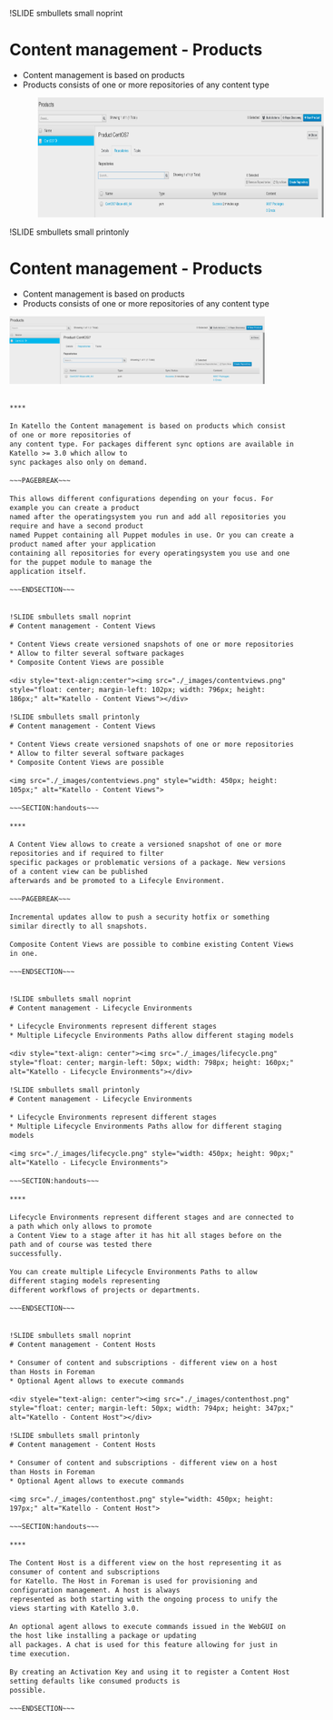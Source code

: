 !SLIDE smbullets small noprint
# Content management - Products

* Content management is based on products
* Products consists of one or more repositories of any content type

<div style="text-align: center"><img src="./_images/products.png" style="float: center; margin-left: 50px; width: 798px; height: 211px;" alt="Katello - Products"></div>

!SLIDE smbullets small printonly
# Content management - Products

* Content management is based on products
* Products consists of one or more repositories of any content type

<div style:"text-align: center"><img src="./_images/products.png" style="width: 450px; height: 119px" alt="Katello - Products"></div>

~~~SECTION:handouts~~~

****

In Katello the Content management is based on products which consist of one or more repositories of
any content type. For packages different sync options are available in Katello >= 3.0 which allow to
sync packages also only on demand.

~~~PAGEBREAK~~~

This allows different configurations depending on your focus. For example you can create a product
named after the operatingsystem you run and add all repositories you require and have a second product
named Puppet containing all Puppet modules in use. Or you can create a product named after your application
containing all repositories for every operatingsystem you use and one for the puppet module to manage the
application itself.

~~~ENDSECTION~~~


!SLIDE smbullets small noprint
# Content management - Content Views

* Content Views create versioned snapshots of one or more repositories
* Allow to filter several software packages
* Composite Content Views are possible

<div style="text-align:center"><img src="./_images/contentviews.png" style="float: center; margin-left: 102px; width: 796px; height: 186px;" alt="Katello - Content Views"></div>

!SLIDE smbullets small printonly
# Content management - Content Views

* Content Views create versioned snapshots of one or more repositories
* Allow to filter several software packages
* Composite Content Views are possible

<img src="./_images/contentviews.png" style="width: 450px; height: 105px;" alt="Katello - Content Views">

~~~SECTION:handouts~~~

****

A Content View allows to create a versioned snapshot of one or more repositories and if required to filter
specific packages or problematic versions of a package. New versions of a content view can be published
afterwards and be promoted to a Lifecyle Environment.

~~~PAGEBREAK~~~

Incremental updates allow to push a security hotfix or something similar directly to all snapshots.

Composite Content Views are possible to combine existing Content Views in one.

~~~ENDSECTION~~~


!SLIDE smbullets small noprint
# Content management - Lifecycle Environments

* Lifecycle Environments represent different stages
* Multiple Lifecycle Environments Paths allow different staging models

<div style="text-align: center"><img src="./_images/lifecycle.png" style="float: center; margin-left: 50px; width: 798px; height: 160px;" alt="Katello - Lifecycle Environments"></div>

!SLIDE smbullets small printonly
# Content management - Lifecycle Environments

* Lifecycle Environments represent different stages
* Multiple Lifecycle Environments Paths allow for different staging models

<img src="./_images/lifecycle.png" style="width: 450px; height: 90px;" alt="Katello - Lifecycle Environments">

~~~SECTION:handouts~~~

****

Lifecycle Environments represent different stages and are connected to a path which only allows to promote
a Content View to a stage after it has hit all stages before on the path and of course was tested there
successfully.

You can create multiple Lifecycle Environments Paths to allow different staging models representing
different workflows of projects or departments.

~~~ENDSECTION~~~


!SLIDE smbullets small noprint
# Content management - Content Hosts

* Consumer of content and subscriptions - different view on a host than Hosts in Foreman
* Optional Agent allows to execute commands

<div styele="text-align: center"><img src="./_images/contenthost.png" style="float: center; margin-left: 50px; width: 794px; height: 347px;" alt="Katello - Content Host"></div>

!SLIDE smbullets small printonly
# Content management - Content Hosts

* Consumer of content and subscriptions - different view on a host than Hosts in Foreman
* Optional Agent allows to execute commands

<img src="./_images/contenthost.png" style="width: 450px; height: 197px;" alt="Katello - Content Host">

~~~SECTION:handouts~~~

****

The Content Host is a different view on the host representing it as consumer of content and subscriptions
for Katello. The Host in Foreman is used for provisioning and configuration management. A host is always
represented as both starting with the ongoing process to unify the views starting with Katello 3.0.

An optional agent allows to execute commands issued in the WebGUI on the host like installing a package or updating
all packages. A chat is used for this feature allowing for just in time execution.

By creating an Activation Key and using it to register a Content Host setting defaults like consumed products is
possible.

~~~ENDSECTION~~~


